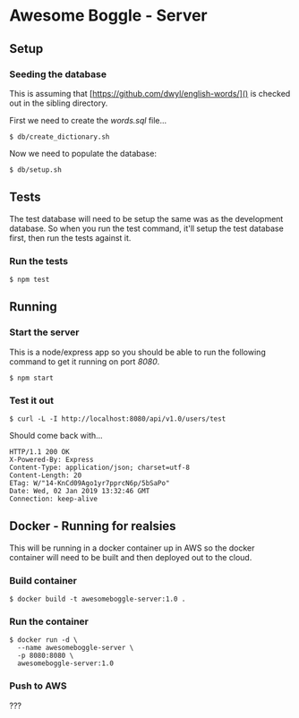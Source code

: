 # Awesome Boggle - Server

## Setup

### Seeding the database

This is assuming that [https://github.com/dwyl/english-words/]() is checked out in the sibling directory.


First we need to create the *words.sql* file...

    $ db/create_dictionary.sh
    
Now we need to populate the database:

    $ db/setup.sh

## Tests

The test database will need to be setup the same was as the development database. So when you run the test command, it'll setup the test database first, then run the tests against it.

### Run the tests

    $ npm test
    
## Running

### Start the server

This is a node/express app so you should be able to run the following command to get it running on port *8080*.

    $ npm start
    
### Test it out


    $ curl -L -I http://localhost:8080/api/v1.0/users/test
    
Should come back with...

    HTTP/1.1 200 OK
    X-Powered-By: Express
    Content-Type: application/json; charset=utf-8
    Content-Length: 20
    ETag: W/"14-KnCd09Ago1yr7pprcN6p/5bSaPo"
    Date: Wed, 02 Jan 2019 13:32:46 GMT
    Connection: keep-alive

## Docker - Running for realsies

This will be running in a docker container up in AWS so the docker container will need to be built and then deployed out to the cloud.

### Build container

    $ docker build -t awesomeboggle-server:1.0 .
    
### Run the container

    $ docker run -d \
      --name awesomeboggle-server \
      -p 8080:8080 \
      awesomeboggle-server:1.0

### Push to AWS

???